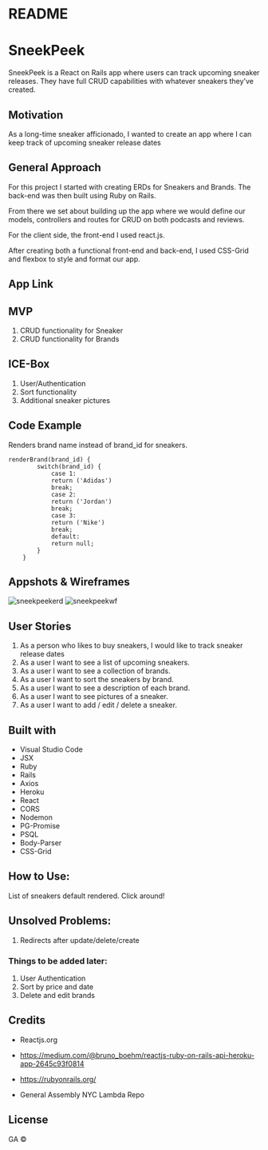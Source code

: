 # README

# SneekPeek
SneekPeek is a React on Rails app where users can track upcoming sneaker releases. They have full CRUD capabilities with whatever sneakers they’ve created.


## Motivation

As a long-time sneaker afficionado, I wanted to create an app where I can keep track of upcoming sneaker release dates  

## General Approach


For this project I started with creating ERDs for Sneakers and Brands. The back-end was then built using Ruby on Rails.

From there we set about building up the app where we would define our models, controllers and routes for CRUD on both podcasts and reviews.

For the client side,  the front-end I used react.js. 

After creating both a functional front-end and back-end, I used CSS-Grid and flexbox to style and format our app.


## App Link


## MVP
1. CRUD functionality for Sneaker
2. CRUD functionality for Brands

## ICE-Box

1. User/Authentication
2. Sort functionality
3. Additional sneaker pictures


## Code Example
 Renders brand name instead of brand_id for sneakers.
```
renderBrand(brand_id) {
        switch(brand_id) {
            case 1:
            return ('Adidas')
            break;
            case 2:
            return ('Jordan')
            break;
            case 3:
            return ('Nike')
            break;
            default:
            return null;  
        }
    }
```


## Appshots & Wireframes
![sneekpeekerd](https://user-images.githubusercontent.com/38361826/45902825-9a88bb00-bd9c-11e8-8bc5-d96cfc1c59f6.jpg)
![sneekpeekwf](https://user-images.githubusercontent.com/38361826/45902779-788f3880-bd9c-11e8-86a0-69f7f0972fb3.jpg)


## User Stories
1. As a person who likes to buy sneakers, I would like to track sneaker release dates 
2. As a user I want to see a list of upcoming sneakers. 
3. As a user I want to see a collection of brands.
4. As a user I want to sort the sneakers by brand.
5. As a user I want to see a description of each brand.
6. As a user I want to see pictures of a sneaker.
7. As a user I want to add / edit / delete a sneaker.


## Built with

* Visual Studio Code
* JSX
* Ruby
* Rails
* Axios
* Heroku
* React
* CORS
* Nodemon
* PG-Promise
* PSQL
* Body-Parser
* CSS-Grid 

 

## How to Use:
List of sneakers default rendered. Click around!

## Unsolved Problems:
1. Redirects after update/delete/create


### Things to be added later:
1. User Authentication
2. Sort by price and date
3. Delete and edit brands



## Credits

* Reactjs.org

* https://medium.com/@bruno_boehm/reactjs-ruby-on-rails-api-heroku-app-2645c93f0814

* https://rubyonrails.org/

* General Assembly NYC Lambda Repo


## License

GA ©